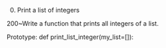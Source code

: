 0. Print a list of integers

200~Write a function that prints all integers of a list.

Prototype: def print_list_integer(my_list=[]):
